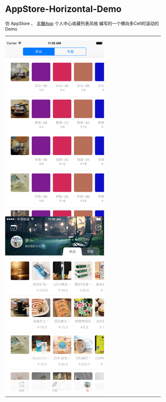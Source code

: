 # AppStore-Horizontal-Demo

仿 AppStore 、 [半糖App](https://itunes.apple.com/cn/app/ban-tang/id955357564?mt=8) 个人中心收藏列表风格 编写的一个横向多Cell的滚动的Demo  

----------

<img src="./1231231231.PNG" width = "320" alt="半糖Demo" align=center />

<img src="./IMG_2471.PNG" width = "320" alt="半糖" align=center />

----------
